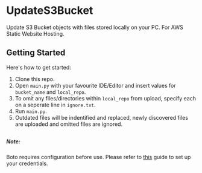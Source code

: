 # UpdateS3Bucket
Update S3 Bucket objects with files stored locally on your PC. For AWS Static Website Hosting.

## Getting Started
Here's how to get started:

1. Clone this repo.
2. Open `main.py` with your favourite IDE/Editor and insert values for `bucket_name` and `local_repo`.
3. To omit any files/directories within `local_repo` from upload, specify each on a seperate line in `ignore.txt`.
4. Run `main.py`.
5. Outdated files will be indentified and replaced, newly discovered files are uploaded and omitted files are ignored.
##

##### Note:
Boto requires configuration before use.
Please refer to [this](https://boto3.amazonaws.com/v1/documentation/api/latest/guide/configuration.html?fbclid=IwAR2LlrS4O2gYH6xAF4QDVIH2Q2tzfF_VZ6loM3XfXsPAOR4qA-pX_qAILys) guide to set up your credentials.
